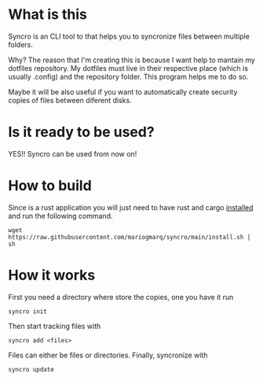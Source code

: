 # What is this
Syncro is an CLI tool to that helps you to syncronize files between multiple folders.

Why? The reason that I'm creating this is because I want help to mantain my dotfiles repository. 
My dotfiles must live in their respective place (which is usually .config) and the repository
folder. This program helps me to do so.

Maybe it will be also useful if you want to automatically create security copies of files between
diferent disks.

# Is it ready to be used?
YES!! Syncro can be used from now on!

# How to build
Since is a rust application you will just need to have rust and cargo [installed](https://doc.rust-lang.org/stable/book/ch01-01-installation.html) and run the
following command.
```
wget https://raw.githubusercontent.com/mariogmarq/syncro/main/install.sh | sh
```


# How it works
First you need a directory where store the copies, one you have it run
```
syncro init
```
Then start tracking files with
```
syncro add <files>
```
Files can either be files or directories.
Finally, syncronize with
```
syncro update
```

